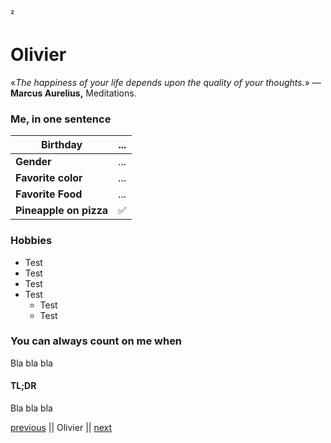 ²<h1>Olivier</h1>

«*The happiness of your life depends upon the quality of your thoughts.*»
― **Marcus Aurelius,** Meditations.

### Me, in one sentence

| Birthday               | ...  |
| ---------------------- | ---- |
| **Gender**             | ...  |
| **Favorite color**     | ...  |
| **Favorite Food**      | ...  |
| **Pineapple on pizza** | ✅    |

### Hobbies

<ul> 
    <li>Test</li>
    <li>Test</li>
    <li>Test</li>
    <li> Test
        <ul>
    		<li>Test</li>
    		<li>Test</li>
    	</ul>
    </li>
</ul>

### You can always count on me when 

Bla bla bla

#### TL;DR

Bla bla bla

[previous](https://www.google.com) || Olivier || [next](https://www.google.com)


